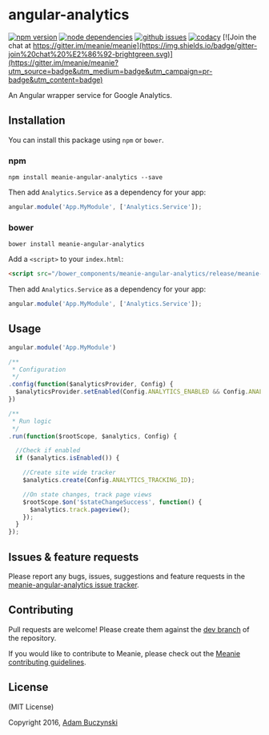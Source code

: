 # angular-analytics

[![npm version](https://img.shields.io/npm/v/meanie-angular-analytics.svg)](https://www.npmjs.com/package/meanie-angular-analytics)
[![node dependencies](https://david-dm.org/meanie/angular-analytics.svg)](https://david-dm.org/meanie/angular-analytics)
[![github issues](https://img.shields.io/github/issues/meanie/angular-analytics.svg)](https://github.com/meanie/angular-analytics/issues)
[![codacy](https://img.shields.io/codacy/da49d6526e424c3394826592b19d86e3.svg)](https://www.codacy.com/app/meanie/angular-analytics)
[![Join the chat at https://gitter.im/meanie/meanie](https://img.shields.io/badge/gitter-join%20chat%20%E2%86%92-brightgreen.svg)](https://gitter.im/meanie/meanie?utm_source=badge&utm_medium=badge&utm_campaign=pr-badge&utm_content=badge)

An Angular wrapper service for Google Analytics.

## Installation
You can install this package using `npm` or `bower`.

### npm

```shell
npm install meanie-angular-analytics --save
```

Then add `Analytics.Service` as a dependency for your app:

```js
angular.module('App.MyModule', ['Analytics.Service']);
```

### bower

```shell
bower install meanie-angular-analytics
```

Add a `<script>` to your `index.html`:

```html
<script src="/bower_components/meanie-angular-analytics/release/meanie-angular-analytics.js"></script>
```

Then add `Analytics.Service` as a dependency for your app:

```js
angular.module('App.MyModule', ['Analytics.Service']);
```

## Usage
```js
angular.module('App.MyModule')

/**
 * Configuration
 */
.config(function($analyticsProvider, Config) {
  $analyticsProvider.setEnabled(Config.ANALYTICS_ENABLED && Config.ANALYTICS_TRACKING_ID);
})

/**
 * Run logic
 */
.run(function($rootScope, $analytics, Config) {

  //Check if enabled
  if ($analytics.isEnabled()) {

    //Create site wide tracker
    $analytics.create(Config.ANALYTICS_TRACKING_ID);

    //On state changes, track page views
    $rootScope.$on('$stateChangeSuccess', function() {
      $analytics.track.pageview();
    });
  }
});
```

## Issues & feature requests

Please report any bugs, issues, suggestions and feature requests in the [meanie-angular-analytics issue tracker](https://github.com/meanie/angular-analytics/issues).

## Contributing

Pull requests are welcome! Please create them against the [dev branch](https://github.com/meanie/angular-analytics/tree/dev) of the repository.

If you would like to contribute to Meanie, please check out the [Meanie contributing guidelines](https://github.com/meanie/meanie/blob/master/CONTRIBUTING.md).

## License

(MIT License)

Copyright 2016, [Adam Buczynski](http://adambuczynski.com)
